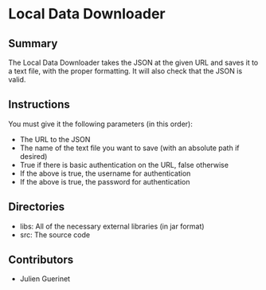 # Local Data Downloader

## Summary
The Local Data Downloader takes the JSON at the given URL and saves it to a text file, with the proper formatting.
It will also check that the JSON is valid.

## Instructions
You must give it the following parameters (in this order):
* The URL to the JSON
* The name of the text file you want to save (with an absolute path if desired)
* True if there is basic authentication on the URL, false otherwise
* If the above is true, the username for authentication
* If the above is true, the password for authentication

## Directories
* libs: All of the necessary external libraries (in jar format)
* src: The source code

## Contributors
* Julien Guerinet
